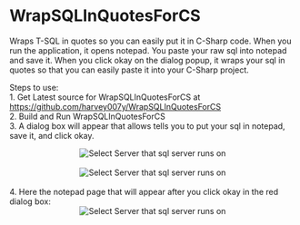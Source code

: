 # WrapSQLInQuotesForCS
Wraps T-SQL in quotes so you can easily put it in C-Sharp code. When you run the application, it opens notepad.
You paste your raw sql into notepad and save it. When you click okay on the dialog popup, it wraps your sql in
quotes so that you can easily paste it into your C-Sharp project.


  Steps to use:<br/>
      1. Get Latest source for WrapSQLInQuotesForCS at https://github.com/harvey007y/WrapSQLInQuotesForCS           
      2. Build and Run WrapSQLInQuotesForCS<br/>
      3. A dialog box will appear that allows tells you to put your sql in notepad, save it, and click okay.<br/>
            <center><img src="http://www.idealautomate.com/images/WrapSqlInQuotesForCSDialog.PNG" border="0" alt="Select Server that sql server runs on" /></center><br/>
                        <center><img src="http://www.idealautomate.com/images/WrapSqlInQuotesForCSIn.PNG" border="0" alt="Select Server that sql server runs on" /></center><br/>
      4. Here the notepad page that will appear after you click okay in the red dialog box:                  
                        <center><img src="http://www.idealautomate.com/images/WrapSqlInQuotesForCSOut.PNG" border="0" alt="Select Server that sql server runs on" /></center><br/>
    
